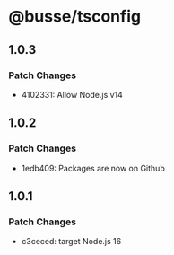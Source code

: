 # @busse/tsconfig

## 1.0.3

### Patch Changes

- 4102331: Allow Node.js v14

## 1.0.2

### Patch Changes

- 1edb409: Packages are now on Github

## 1.0.1

### Patch Changes

- c3ceced: target Node.js 16
